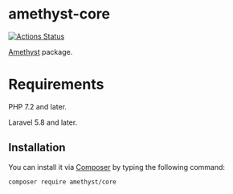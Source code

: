 # amethyst-core

[![Actions Status](https://github.com/amethyst-php/core/workflows/Test/badge.svg)](https://github.com/amethyst-php/core/actions)

[Amethyst](https://github.com/amethyst-php/amethyst) package.

# Requirements

PHP 7.2 and later.

Laravel 5.8 and later.

## Installation

You can install it via [Composer](https://getcomposer.org/) by typing the following command:

```bash
composer require amethyst/core
```